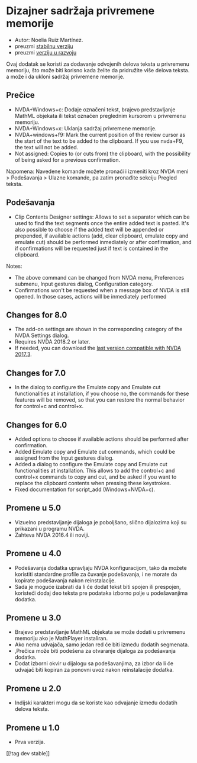 # Dizajner sadržaja privremene memorije #

*	Autor: Noelia Ruiz Martínez.
*	preuzmi [stabilnu verziju][1]
*	preuzmi [verziju u razvoju][2]

Ovaj dodatak se koristi za dodavanje odvojenih delova teksta u privremenu
memoriju, što može biti korisno kada želite da pridružite više delova
teksta. a može i da ukloni sadržaj privremene memorije.

## Prečice ##
*	NVDA+Windows+c: Dodaje označeni tekst, brajevo predstavljanje MathML
  objekata ili tekst označen preglednim kursorom u privremenu memoriju.
*	NVDA+Windows+x: Uklanja sadržaj privremene memorije.
*	NVDA+windows+f9: Mark the current position of the review cursor as the start of the text to be added to the clipboard. If you use nvda+F9, the text will not be added.
*	 Not assigned: Copies to (or cuts from) the clipboard, with the possibility of being asked for a previous confirmation.

Napomena: Navedene komande možete pronaći i izmeniti kroz NVDA meni >
Podešavanja > Ulazne komande, pa zatim pronađite sekciju Pregled teksta.

## Podešavanja ##
*	Clip Contents Designer settings: Allows to set a separator which can be used to find the text segments once the entire added text is pasted.
It's also possible to choose if the added text will be appended or prepended, if available actions (add, clear clipboard, emulate copy and emulate cut) should be performed inmediately or after confirmation, and if confirmations will be requested just if text is contained in the clipboard.

Notes:

*	The above command can be changed from NVDA menu, Preferences submenu,
  Input gestures dialog, Configuration category.
*	Confirmations won't be requested when a message box of NVDA is still
  opened. In those cases, actions will be inmediately performed

## Changes for 8.0 ##

* The add-on settings are shown in the corresponding category of the NVDA
  Settings dialog.
* Requires NVDA 2018.2 or later.
* If needed, you can download the [last version compatible with NVDA
  2017.3][3].

## Changes for 7.0

* In the dialog to configure the Emulate copy and Emulate cut
  functionalities at installation, if you choose no, the commands for these
  features will be removed, so that you can restore the normal behavior for
  control+c and control+x.

## Changes for 6.0

*	 Added options to choose if available actions should be performed after confirmation.
*	Added Emulate copy and Emulate cut commands, which could be assigned from the Input gestures dialog.
*	 Added a dialog to configure the Emulate copy and Emulate cut functionalities at installation. This allows to add the control+c and control+x commands to copy and cut, and be asked if you want to replace the clipboard contents when pressing these keystrokes.
*	Fixed documentation for script_add (Windows+NVDA+c).

## Promene u 5.0 ##

*	Vizuelno predstavljanje dijaloga je poboljšano, slično dijalozima koji su
  prikazani u programu NVDA.
*	Zahteva NVDA 2016.4 ili noviji.

## Promene u 4.0 ##
*	Podešavanja dodatka upravljaju NVDA konfiguracijom, tako da možete
  koristiti standardne profile za čuvanje podešavanja, i ne morate da
  kopirate podešavanja nakon reinstalacije.
*	Sada je moguće izabrati da li će dodat tekst biti spojen ili prespojen,
  koristeći dodaj deo teksta pre podataka izborno polje u podešavanjima
  dodatka.

## Promene u 3.0 ##
*	Brajevo predstavljanje MathML objekata se može dodati u privremenu
  memoriju ako je MathPlayer instaliran.
*	Ako nema udvajača, samo jedan red će biti između dodatih segmenata.
*	‚Prečica može biti podešena za otvaranje dijaloga za podešavanja dodatka.
*	Dodat izborni okvir u dijalogu sa podešavanjima, za izbor da li će udvajač
  biti kopiran za ponovni uvoz nakon reinstalacije dodatka.

## Promene u 2.0 ##
*	Indijski karakteri mogu da se koriste kao odvajanje između dodatih delova
  teksta.

## Promene u 1.0 ##
*	Prva verzija.


[[!tag dev stable]]

[1]: https://addons.nvda-project.org/files/get.php?file=ccd

[2]: https://addons.nvda-project.org/files/get.php?file=ccd-dev

[3]: https://addons.nvda-project.org/files/get.php?file=ccd-o
